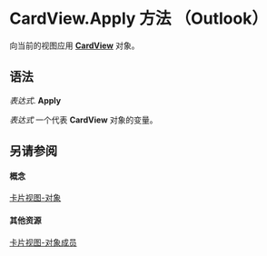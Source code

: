 
# CardView.Apply 方法 （Outlook）

向当前的视图应用  **[CardView](cdac229b-f2b6-9ecb-e1a7-b53509426570.md)** 对象。


## 语法

 _表达式_. **Apply**

 _表达式_ 一个代表 **CardView** 对象的变量。


## 另请参阅


#### 概念


[卡片视图-对象](cdac229b-f2b6-9ecb-e1a7-b53509426570.md)
#### 其他资源


[卡片视图-对象成员](8b9eda10-1ece-c961-e432-3fca6dfb4f07.md)